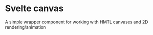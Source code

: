 # Svelte canvas

A simple wrapper component for working with HMTL canvases and 2D rendering/animation
